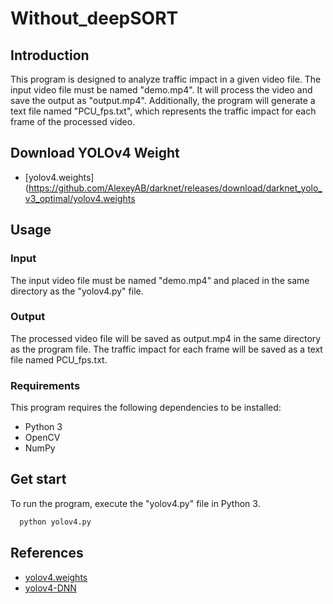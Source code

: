 # Without_deepSORT

## Introduction
This program is designed to analyze traffic impact in a given video file. The input video file must be named "demo.mp4". It will process the video and save the output as "output.mp4". Additionally, the program will generate a text file named "PCU_fps.txt", which represents the traffic impact for each frame of the processed video.

## Download YOLOv4 Weight
- [yolov4.weights](https://github.com/AlexeyAB/darknet/releases/download/darknet_yolo_v3_optimal/yolov4.weights

## Usage

### Input
The input video file must be named "demo.mp4" and placed in the same directory as the "yolov4.py" file.

### Output
The processed video file will be saved as output.mp4 in the same directory as the program file. The traffic impact for each frame will be saved as a text file named PCU_fps.txt.

### Requirements
This program requires the following dependencies to be installed:
- Python 3
- OpenCV
- NumPy

## Get start
To run the program, execute the "yolov4.py" file in Python 3.
```bash
  python yolov4.py
```

## References  
- [yolov4.weights](https://github.com/AlexeyAB/darknet/releases/download/darknet_yolo_v3_optimal/yolov4.weights)
- [yolov4-DNN](https://gist.github.com/YashasSamaga/e2b19a6807a13046e399f4bc3cca3a49)
